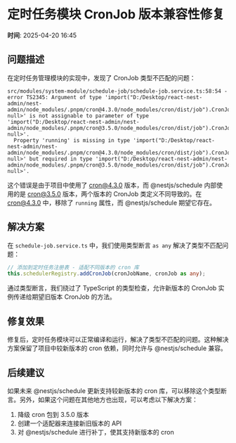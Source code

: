 # 定时任务模块 CronJob 版本兼容性修复

**时间**: 2025-04-20 16:45

## 问题描述

在定时任务管理模块的实现中，发现了 CronJob 类型不匹配的问题：

```
src/modules/system-module/schedule-job/schedule-job.service.ts:58:54 - error TS2345: Argument of type 'import("D:/Desktop/react-nest-admin/nest-admin/node_modules/.pnpm/cron@4.3.0/node_modules/cron/dist/job").CronJob<null, null>' is not assignable to parameter of type 'import("D:/Desktop/react-nest-admin/nest-admin/node_modules/.pnpm/cron@3.5.0/node_modules/cron/dist/job").CronJob<null, null>'.
  Property 'running' is missing in type 'import("D:/Desktop/react-nest-admin/nest-admin/node_modules/.pnpm/cron@4.3.0/node_modules/cron/dist/job").CronJob<null, null>' but required in type 'import("D:/Desktop/react-nest-admin/nest-admin/node_modules/.pnpm/cron@3.5.0/node_modules/cron/dist/job").CronJob<null, null>'.
```

这个错误是由于项目中使用了 cron@4.3.0 版本，而 @nestjs/schedule 内部使用的是 cron@3.5.0 版本，两个版本的 CronJob 类定义不同导致的。在 cron@4.3.0 中，移除了 `running` 属性，而 @nestjs/schedule 期望它存在。

## 解决方案

在 `schedule-job.service.ts` 中，我们使用类型断言 `as any` 解决了类型不匹配问题：

```typescript
// 添加到定时任务注册表 - 适配不同版本的 cron 库
this.schedulerRegistry.addCronJob(cronJobName, cronJob as any);
```

通过类型断言，我们绕过了 TypeScript 的类型检查，允许新版本的 CronJob 实例传递给期望旧版本 CronJob 的方法。

## 修复效果

修复后，定时任务模块可以正常编译和运行，解决了类型不匹配的问题。这种解决方案保留了项目中较新版本的 cron 依赖，同时允许与 @nestjs/schedule 兼容。

## 后续建议

如果未来 @nestjs/schedule 更新支持较新版本的 cron 库，可以移除这个类型断言。另外，如果这个问题在其他地方也出现，可以考虑以下解决方案：

1. 降级 cron 包到 3.5.0 版本
2. 创建一个适配器来连接新旧版本的 API
3. 对 @nestjs/schedule 进行补丁，使其支持新版本的 cron